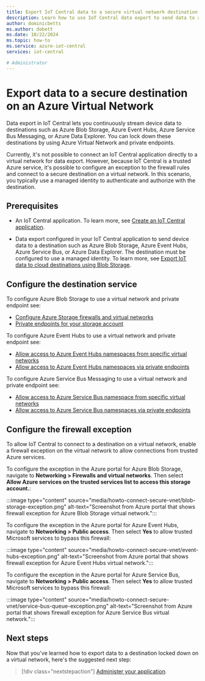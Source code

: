 ```yaml
---
title: Export IoT Central data to a secure virtual network destination
description: Learn how to use IoT Central data export to send data to a destination in a secure virtual network. Data export destinations include Blob Storage and Azure Event Hubs.
author: dominicbetts
ms.author: dobett
ms.date: 10/22/2024
ms.topic: how-to
ms.service: azure-iot-central
services: iot-central

# Administrator
---
```


# Export data to a secure destination on an Azure Virtual Network

Data export in IoT Central lets you continuously stream device data to destinations such as Azure Blob Storage, Azure Event Hubs, Azure Service Bus Messaging, or Azure Data Explorer. You can lock down these destinations by using Azure Virtual Network and private endpoints.

Currently, it's not possible to connect an IoT Central application directly to a virtual network for data export. However, because IoT Central is a trusted Azure service, it's possible to configure an exception to the firewall rules and connect to a secure destination on a virtual network. In this scenario, you typically use a managed identity to authenticate and authorize with the destination.

## Prerequisites

- An IoT Central application. To learn more, see [Create an IoT Central application](howto-create-iot-central-application.md).

- Data export configured in your IoT Central application to send device data to a destination such as Azure Blob Storage, Azure Event Hubs, Azure Service Bus, or Azure Data Explorer. The destination must be configured to use a managed identity. To learn more, see  [Export IoT data to cloud destinations using Blob Storage](howto-export-to-blob-storage.md).

## Configure the destination service

To configure Azure Blob Storage to use a virtual network and private endpoint see:

- [Configure Azure Storage firewalls and virtual networks](../../storage/common/storage-network-security.md?toc=%2Fazure%2Fstorage%2Fblobs%2Ftoc.json)
- [Private endpoints for your storage account](../../storage/common/storage-private-endpoints.md)

To configure Azure Event Hubs to use a virtual network and private endpoint see:

- [Allow access to Azure Event Hubs namespaces from specific virtual networks](../../event-hubs/event-hubs-service-endpoints.md)
- [Allow access to Azure Event Hubs namespaces via private endpoints](../../event-hubs/private-link-service.md)

To configure Azure Service Bus Messaging to use a virtual network and private endpoint see:

- [Allow access to Azure Service Bus namespace from specific virtual networks](../../service-bus-messaging/service-bus-service-endpoints.md)
- [Allow access to Azure Service Bus namespaces via private endpoints](../../service-bus-messaging/private-link-service.md)

## Configure the firewall exception

To allow IoT Central to connect to a destination on a virtual network, enable a firewall exception on the virtual network to allow connections from trusted Azure services.

To configure the exception in the Azure portal for Azure Blob Storage, navigate to **Networking > Firewalls and virtual networks**. Then select **Allow Azure services on the trusted services list to access this storage account.**:

:::image type="content" source="media/howto-connect-secure-vnet/blob-storage-exception.png" alt-text="Screenshot from Azure portal that shows firewall exception for Azure Blob Storage virtual network.":::

To configure the exception in the Azure portal for Azure Event Hubs, navigate to **Networking > Public access**. Then select **Yes** to allow trusted Microsoft services to bypass this firewall:

:::image type="content" source="media/howto-connect-secure-vnet/event-hubs-exception.png" alt-text="Screenshot from Azure portal that shows firewall exception for Azure Event Hubs virtual network.":::

To configure the exception in the Azure portal for Azure Service Bus, navigate to **Networking > Public access**. Then select **Yes** to allow trusted Microsoft services to bypass this firewall:

:::image type="content" source="media/howto-connect-secure-vnet/service-bus-queue-exception.png" alt-text="Screenshot from Azure portal that shows firewall exception for Azure Service Bus virtual network.":::

## Next steps

Now that you've learned how to export data to a destination locked down on a virtual network, here's the suggested next step:

> [!div class="nextstepaction"]
> [Administer your application](howto-administer.md).
